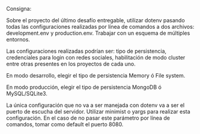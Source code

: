 Consigna: 

Sobre el proyecto del último desafío entregable, utilizar dotenv pasando todas las configuraciones realizadas por línea de comandos a dos archivos: development.env y production.env. Trabajar con un esquema de múltiples entornos.

Las configuraciones realizadas podrían ser: tipo de persistencia, credenciales para login con redes sociales, habilitación de modo cluster entre otras presentes en los proyectos de cada uno.

En modo desarrollo, elegir el tipo de persistencia Memory ó File system.

En modo producción, elegir el tipo de persistencia MongoDB ó MySQL/SQLite3.

La única configuración que no va a ser manejada con dotenv va a ser el puerto de escucha del servidor. Utilizar minimist o yargs para realizar esta configuración. En el caso de no pasar este parámetro por línea de comandos, tomar como default el puerto 8080.
